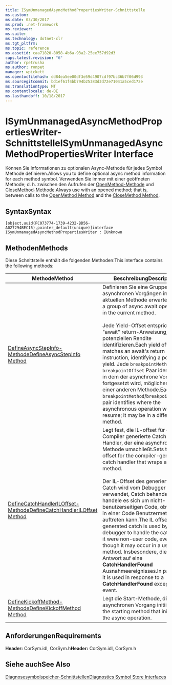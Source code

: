 ```yaml
---
title: ISymUnmanagedAsyncMethodPropertiesWriter-Schnittstelle
ms.custom: 
ms.date: 03/30/2017
ms.prod: .net-framework
ms.reviewer: 
ms.suite: 
ms.technology: dotnet-clr
ms.tgt_pltfrm: 
ms.topic: reference
ms.assetid: caa71820-8058-4b6a-93a2-25ee757d92d3
caps.latest.revision: "6"
author: rpetrusha
ms.author: ronpet
manager: wpickett
ms.openlocfilehash: dd84ea5ee00df3e59d4907cdf97bc36b7f06d993
ms.sourcegitcommit: bd1ef61f4bb794b25383d3d72e71041a5ced172e
ms.translationtype: MT
ms.contentlocale: de-DE
ms.lasthandoff: 10/18/2017
---
```

# <a name="isymunmanagedasyncmethodpropertieswriter-interface"></a><span data-ttu-id="2014e-102">ISymUnmanagedAsyncMethodPropertiesWriter-Schnittstelle</span><span class="sxs-lookup"><span data-stu-id="2014e-102">ISymUnmanagedAsyncMethodPropertiesWriter Interface</span></span>
<span data-ttu-id="2014e-103">Können Sie Informationen zu optionalen Async-Methode für jedes Symbol Methode definieren.</span><span class="sxs-lookup"><span data-stu-id="2014e-103">Allows you to define optional async method information for each method symbol.</span></span> <span data-ttu-id="2014e-104">Verwenden Sie immer mit einer geöffneten Methode; d. h. zwischen den Aufrufen der [OpenMethod-Methode](../../../../docs/framework/unmanaged-api/diagnostics/isymunmanagedwriter-openmethod-method.md) und [CloseMethod-Methode](../../../../docs/framework/unmanaged-api/diagnostics/isymunmanagedwriter-closemethod-method.md).</span><span class="sxs-lookup"><span data-stu-id="2014e-104">Always use with an opened method; that is, between calls to the [OpenMethod Method](../../../../docs/framework/unmanaged-api/diagnostics/isymunmanagedwriter-openmethod-method.md) and the [CloseMethod Method](../../../../docs/framework/unmanaged-api/diagnostics/isymunmanagedwriter-closemethod-method.md).</span></span>  
  
## <a name="syntax"></a><span data-ttu-id="2014e-105">Syntax</span><span class="sxs-lookup"><span data-stu-id="2014e-105">Syntax</span></span>  
  
```idl  
[object,uuid(FC073774-1739-4232-BD56-A027294BEC15),pointer_default(unique)]interface ISymUnmanagedAsyncMethodPropertiesWriter : IUnknown  
```  
  
## <a name="methods"></a><span data-ttu-id="2014e-106">Methoden</span><span class="sxs-lookup"><span data-stu-id="2014e-106">Methods</span></span>  
 <span data-ttu-id="2014e-107">Diese Schnittstelle enthält die folgenden Methoden:</span><span class="sxs-lookup"><span data-stu-id="2014e-107">This interface contains the following methods:</span></span>  
  
|<span data-ttu-id="2014e-108">Methode</span><span class="sxs-lookup"><span data-stu-id="2014e-108">Method</span></span>|<span data-ttu-id="2014e-109">Beschreibung</span><span class="sxs-lookup"><span data-stu-id="2014e-109">Description</span></span>|  
|------------|-----------------|  
|[<span data-ttu-id="2014e-110">DefineAsyncStepInfo-Methode</span><span class="sxs-lookup"><span data-stu-id="2014e-110">DefineAsyncStepInfo Method</span></span>](../../../../docs/framework/unmanaged-api/diagnostics/isymunmanagedasyncmethodpropertieswriter-defineasyncstepinfo-method.md)|<span data-ttu-id="2014e-111">Definieren Sie eine Gruppe von asynchronen Vorgängen in der aktuellen Methode erwarten.</span><span class="sxs-lookup"><span data-stu-id="2014e-111">Define a group of async await operations in the current method.</span></span><br /><br /> <span data-ttu-id="2014e-112">Jede Yield-Offset entspricht eine "await" return-Anweisung, einen potenziellen Rendite identifizieren.</span><span class="sxs-lookup"><span data-stu-id="2014e-112">Each yield offset matches an await's return instruction, identifying a potential yield.</span></span> <span data-ttu-id="2014e-113">Jede `breakpointMethod` / `breakpointOffset` Paar identifiziert, in dem der asynchrone Vorgang fortgesetzt wird, möglicherweise in einer anderen Methode.</span><span class="sxs-lookup"><span data-stu-id="2014e-113">Each `breakpointMethod`/`breakpointOffset` pair identifies where the asynchronous operation will resume; it may be in a different method.</span></span>|  
|[<span data-ttu-id="2014e-114">DefineCatchHandlerILOffset-Methode</span><span class="sxs-lookup"><span data-stu-id="2014e-114">DefineCatchHandlerILOffset Method</span></span>](../../../../docs/framework/unmanaged-api/diagnostics/isymunmanagedasyncmethodpropertieswriter-definecatchhandleriloffset-method.md)|<span data-ttu-id="2014e-115">Legt fest, die IL-offset für den vom Compiler generierte Catch-Handler, der eine asynchrone Methode umschließt.</span><span class="sxs-lookup"><span data-stu-id="2014e-115">Sets the IL offset for the compiler-generated catch handler that wraps an async method.</span></span><br /><br /> <span data-ttu-id="2014e-116">Der IL-Offset des generierten Catch wird vom Debugger verwendet, Catch behandelt, als handele es sich um nicht-benutzerseitigen Code, obwohl es in einer Code Benutzermethode auftreten kann.</span><span class="sxs-lookup"><span data-stu-id="2014e-116">The IL offset of the generated catch is used by the debugger to handle the catch as if it were non-user code, even though it may occur in a user code method.</span></span> <span data-ttu-id="2014e-117">Insbesondere, dient er als Antwort auf eine **CatchHandlerFound** Ausnahmeereignisses.</span><span class="sxs-lookup"><span data-stu-id="2014e-117">In particular, it is used in response to a **CatchHandlerFound** exception event.</span></span>|  
|[<span data-ttu-id="2014e-118">DefineKickoffMethod-Methode</span><span class="sxs-lookup"><span data-stu-id="2014e-118">DefineKickoffMethod Method</span></span>](../../../../docs/framework/unmanaged-api/diagnostics/isymunmanagedasyncmethodpropertieswriter-definekickoffmethod-method.md)|<span data-ttu-id="2014e-119">Legt die Start-Methode, die den asynchronen Vorgang initiiert.</span><span class="sxs-lookup"><span data-stu-id="2014e-119">Sets the starting method that initiates the async operation.</span></span>|  
  
## <a name="requirements"></a><span data-ttu-id="2014e-120">Anforderungen</span><span class="sxs-lookup"><span data-stu-id="2014e-120">Requirements</span></span>  
 <span data-ttu-id="2014e-121">**Header:** CorSym.idl, CorSym.h</span><span class="sxs-lookup"><span data-stu-id="2014e-121">**Header:** CorSym.idl, CorSym.h</span></span>  
  
## <a name="see-also"></a><span data-ttu-id="2014e-122">Siehe auch</span><span class="sxs-lookup"><span data-stu-id="2014e-122">See Also</span></span>  
 [<span data-ttu-id="2014e-123">Diagnosesymbolspeicher-Schnittstellen</span><span class="sxs-lookup"><span data-stu-id="2014e-123">Diagnostics Symbol Store Interfaces</span></span>](../../../../docs/framework/unmanaged-api/diagnostics/diagnostics-symbol-store-interfaces.md)
